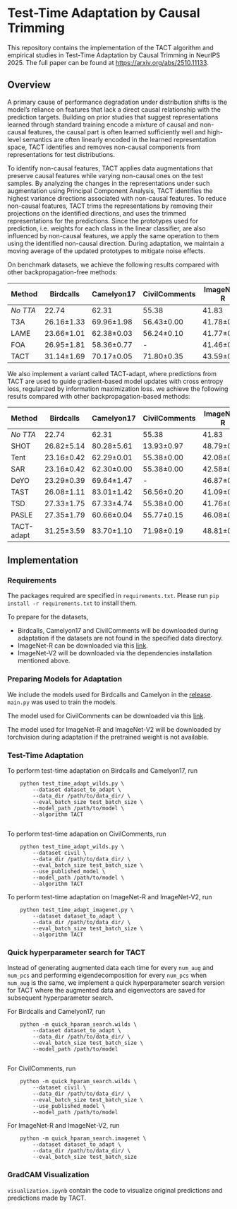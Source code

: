 # Test-Time Adaptation by Causal Trimming 
This repository contains the implementation of the TACT algorithm and empirical studies in Test-Time Adaptation by Causal Trimming in NeurIPS 2025. 
The full paper can be found at https://arxiv.org/abs/2510.11133. 

## Overview
A primary cause of performance degradation under distribution shifts is the model’s reliance on features that lack a direct causal relationship with the prediction targets. 
Building on prior studies that suggest representations learned through standard training encode a mixture of causal and non-causal features, the causal part is often learned sufficiently well and high-level semantics are often linearly encoded in the learned representation space, TACT identifies and removes non-causal components from representations for test distributions. 

To identify non-causal features, TACT applies data augmentations that preserve causal features while varying non-causal ones on the test samples.
By analyzing the changes in the representations under such augmentation using Principal Component Analysis, TACT identifies the highest variance directions associated with non-causal features.
To reduce non-causal features, TACT trims the representations by removing their projections on the identified directions, and uses the trimmed representations for the predictions. 
Since the prototypes used for prediction, i.e. weights for each class in the linear classifier, are also influenced by non-causal features, we apply the same operation to them using the identified non-causal direction. During adaptation, we maintain a moving average of the updated prototypes to mitigate noise effects.

On benchmark datasets, we achieve the following results compared with other backpropagation-free methods:

| Method        | Birdcalls  | Camelyon17 | CivilComments | ImageNet-R | ImageNet-V2 |
|---------------|------------|------------|---------------|------------|-------------|
|*No TTA*       | 22.74      | 62.31      | 55.38         | 41.83      | 62.97       |
| T3A           | 26.16±1.33 | 69.96±1.98 | 56.43±0.00    | 41.78±0.12 | 62.93±0.02  |
| LAME          | 23.66±1.01 | 62.38±0.03 | 56.24±0.10    | 41.77±0.01 | 63.00±0.02  |
| FOA           | 26.95±1.81 | 58.36±0.77 | -             | 41.46±0.16 | 62.76±0.08  |
| TACT          | 31.14±1.69 | 70.17±0.05 | 71.80±0.35    | 43.59±0.02 | 63.33±0.10  |

We also implement a variant called TACT-adapt, where predictions from TACT are used to guide gradient-based model updates with cross entropy loss, regularized by information maximization loss. we achieve the following results compared with other backpropagation-based methods:

| Method     | Birdcalls  | Camelyon17 | CivilComments | ImageNet-R | ImageNet-V2 |
|------------|------------|------------|---------------|------------|-------------|
|*No TTA*    | 22.74      | 62.31      | 55.38         | 41.83      | 62.97       |
| SHOT       | 26.82±5.14 | 80.28±5.61 | 13.93±0.97    | 48.79±0.08 | 63.32±0.09  |
| Tent       | 23.16±0.42 | 62.29±0.01 | 55.38±0.00    | 42.08±0.05 | 63.09±0.03  |
| SAR        | 23.16±0.42 | 62.30±0.00 | 55.38±0.00    | 42.58±0.11 | 62.97±0.01  |
| DeYO       | 23.29±0.39 | 69.64±1.47 | -             | 46.87±0.08 | 62.96±0.01  |
| TAST       | 26.08±1.11 | 83.01±1.42 | 56.56±0.20    | 41.09±0.08 | 62.84±0.07  |
| TSD        | 27.33±1.75 | 67.33±4.74 | 55.38±0.00    | 41.76±0.01 | 62.98±0.01  |
| PASLE      | 27.35±1.79 | 60.66±0.04 | 55.77±0.15    | 46.08±0.09 | 63.15±0.04  |
| TACT-adapt | 31.25±3.59 | 83.70±1.10 | 71.98±0.19    | 48.81±0.05 | 63.44±0.07  |

## Implementation
### Requirements 
The packages required are specified in `requirements.txt`.
Please run `pip install -r requirements.txt` to install them.

To prepare for the datasets, 
- Birdcalls, Camelyon17 and CivilComments will be downloaded during adaptation if the datasets are not found in the specified data directory. 
- ImageNet-R can be downloaded via this [link](https://github.com/hendrycks/imagenet-r).
- ImageNet-V2 will be downloaded via the dependencies installation mentioned above.

### Preparing Models for Adaptation
We include the models used for Birdcalls and Camelyon in the [release](https://github.com/NancyQuris/TACT/releases/tag/v1.0). `main.py` was used to train the models. 

The model used for CivilComments can be downloaded via this [link](https://worksheets.codalab.org/rest/bundles/0x17807ae09e364ec3b2680d71ca3d9623/contents/blob/best_model.pth).

The model used for ImageNet-R and ImageNet-V2 will be downloaded by torchvision during adaptation if the pretrained weight is not available.

### Test-Time Adaptation 

To perform test-time adaptation on Birdcalls and Camelyon17, run 
```
    python test_time_adapt_wilds.py \
        --dataset dataset_to_adapt \
        --data_dir /path/to/data_dir/ \
        --eval_batch_size test_batch_size \
        --model_path /path/to/model \
        --algorithm TACT
        
```

To perform test-time adapation on CivilComments, run 
```
    python test_time_adapt_wilds.py \
        --dataset civil \
        --data_dir /path/to/data_dir/ \
        --eval_batch_size test_batch_size \
        --use_published_model \
        --model_path /path/to/model \
        --algorithm TACT
```

To perform test-time adaptation on ImageNet-R and ImageNet-V2, run
```
    python test_time_adapt_imagenet.py \
        --dataset dataset_to_adapt \
        --data_dir /path/to/data_dir/ \
        --eval_batch_size test_batch_size \
        --algorithm TACT
``` 

### Quick hyperparameter search for TACT
Instead of generating augmented data each time for every `num_aug` and `num_pcs` and performing eigendecomposition for every `num_pcs` when `num_aug` is the same, we implement a quick hyperparameter search version for TACT where the augmented data and eigenvectors are saved for subsequent hyperparameter search. 

For Birdcalls and Camelyon17, run 
```
    python -m quick_hparam_search.wilds \
        --dataset dataset_to_adapt \
        --data_dir /path/to/data_dir/ \
        --eval_batch_size test_batch_size \
        --model_path /path/to/model
        
``` 

For CivilComments, run 
```
    python -m quick_hparam_search.wilds \
        --dataset civil \
        --data_dir /path/to/data_dir/ \
        --eval_batch_size test_batch_size \
        --use_published_model \
        --model_path /path/to/model 
```

For ImageNet-R and ImageNet-V2, run
```
    python -m quick_hparam_search.imagenet \
        --dataset dataset_to_adapt \
        --data_dir /path/to/data_dir/ \
        --eval_batch_size test_batch_size
``` 

### GradCAM Visualization
`visualization.ipynb` contain the code to visualize original predictions and predictions made by TACT. 

<!-- ## Citation 
If you find our paper useful, you are welcome to cite it as
```
``` -->
